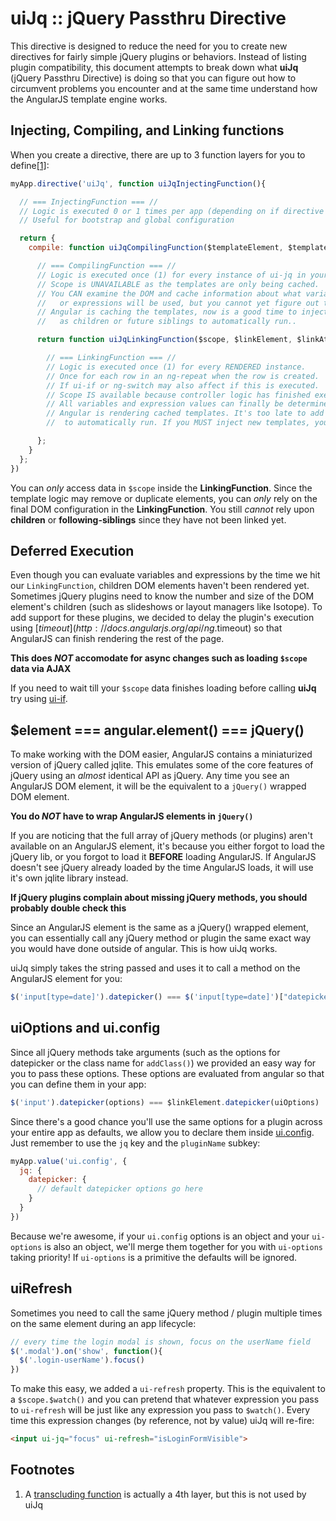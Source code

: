 # uiJq :: jQuery Passthru Directive

This directive is designed to reduce the need for you to create new directives for fairly simple jQuery plugins or behaviors. Instead of listing plugin compatibility, this document attempts to break down what **uiJq** (jQuery Passthru Directive) is doing so that you can figure out how to circumvent problems you encounter and at the same time understand how the AngularJS template engine works.

## Injecting, Compiling, and Linking functions

When you create a directive, there are up to 3 function layers for you to define[[1]](#footnotes):

```js
myApp.directive('uiJq', function uiJqInjectingFunction(){

  // === InjectingFunction === //
  // Logic is executed 0 or 1 times per app (depending on if directive is used).
  // Useful for bootstrap and global configuration

  return {
    compile: function uiJqCompilingFunction($templateElement, $templateAttributes) {

      // === CompilingFunction === //
      // Logic is executed once (1) for every instance of ui-jq in your original UNRENDERED template.
      // Scope is UNAVAILABLE as the templates are only being cached.
      // You CAN examine the DOM and cache information about what variables
      //   or expressions will be used, but you cannot yet figure out their values.
      // Angular is caching the templates, now is a good time to inject new angular templates 
      //   as children or future siblings to automatically run..

      return function uiJqLinkingFunction($scope, $linkElement, $linkAttributes) {

        // === LinkingFunction === //
        // Logic is executed once (1) for every RENDERED instance.
        // Once for each row in an ng-repeat when the row is created.
        // If ui-if or ng-switch may also affect if this is executed.
        // Scope IS available because controller logic has finished executing.
        // All variables and expression values can finally be determined.
        // Angular is rendering cached templates. It's too late to add templates for angular
        //  to automatically run. If you MUST inject new templates, you must $compile them manually.

      };
    }
  };
})
```

You can _only_ access data in `$scope` inside the **LinkingFunction**. Since the template logic may remove or duplicate elements, you can _only_ rely on the final DOM configuration in the **LinkingFunction**. You still _cannot_ rely upon **children** or **following-siblings** since they have not been linked yet.

## Deferred Execution
Even though you can evaluate variables and expressions by the time we hit our `LinkingFunction`, children DOM elements haven't been rendered yet. Sometimes jQuery plugins need to know the number and size of the DOM element's children (such as slideshows or layout managers like Isotope). To add support for these plugins, we decided to delay the plugin's execution using [$timeout](http://docs.angularjs.org/api/ng.$timeout) so that AngularJS can finish rendering the rest of the page.

**This does _NOT_ accomodate for async changes such as loading `$scope` data via AJAX**

If you need to wait till your `$scope` data finishes loading before calling **uiJq** try using [ui-if](http://angular-ui.github.com/#directives-if).

## $element === angular.element() === jQuery()

To make working with the DOM easier, AngularJS contains a miniaturized version of jQuery called jqlite. This emulates some of the core features of jQuery using an _almost_ identical API as jQuery. Any time you see an AngularJS DOM element, it will be the equivalent to a `jQuery()` wrapped DOM element.

**You do _NOT_ have to wrap AngularJS elements in `jQuery()`**

If you are noticing that the full array of jQuery methods (or plugins) aren't available on an AngularJS element, it's because you either forgot to load the jQuery lib, or you forgot to load it **BEFORE** loading AngularJS. If AngularJS doesn't see jQuery already loaded by the time AngularJS loads, it will use it's own jqlite library instead.

**If jQuery plugins complain about missing jQuery methods, you should probably double check this**

Since an AngularJS element is the same as a jQuery() wrapped element, you can essentially call any jQuery method or plugin the same exact way you would have done outside of angular. This is how uiJq works.

uiJq simply takes the string passed and uses it to call a method on the AngularJS element for you:

```js
$('input[type=date]').datepicker() === $('input[type=date]')["datepicker"]() === $linkElement["datepicker"]()
```

## uiOptions and ui.config

Since all jQuery methods take arguments (such as the options for datepicker or the class name for `addClass()`) we provided an easy way for you to pass these options. These options are evaluated from angular so that you can define them in your app:

```js
$('input').datepicker(options) === $linkElement.datepicker(uiOptions)
```

Since there's a good chance you'll use the same options for a plugin across your entire app as defaults, we allow you to declare them inside [ui.config](http://angular-ui.github.com/#defaults). Just remember to use the `jq` key and the `pluginName` subkey:

```js
myApp.value('ui.config', {
  jq: {
    datepicker: {
      // default datepicker options go here
    }
  }
})
```

Because we're awesome, if your `ui.config` options is an object and your `ui-options` is also an object, we'll merge them together for you with `ui-options` taking priority! If `ui-options` is a primitive the defaults will be ignored.

## uiRefresh

Sometimes you need to call the same jQuery method / plugin multiple times on the same element during an app lifecycle:

```js
// every time the login modal is shown, focus on the userName field
$('.modal').on('show', function(){
  $('.login-userName').focus()
})
```

To make this easy, we added a `ui-refresh` property. This is the equivalent to a `$scope.$watch()` and you can pretend that whatever expression you pass to `ui-refresh` will be just like any expression you pass to `$watch()`. Every time this expression changes (by reference, not by value) uiJq will re-fire:

```html
<input ui-jq="focus" ui-refresh="isLoginFormVisible">
```

## Footnotes

1. A [transcluding function](http://docs.angularjs.org/guide/directive) is actually a 4th layer, but this is not used by uiJq
